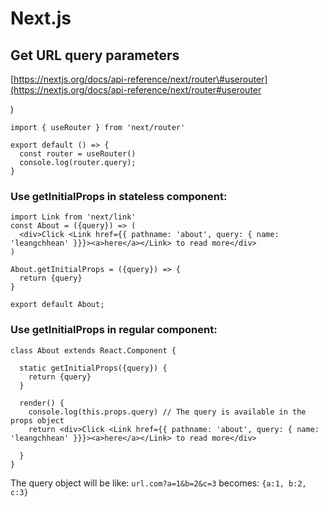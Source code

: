 # Next.js

## Get URL query parameters

[https://nextjs.org/docs/api-reference/next/router\#userouter](https://nextjs.org/docs/api-reference/next/router#userouter

)

```text
import { useRouter } from 'next/router'

export default () => {
  const router = useRouter()
  console.log(router.query);
}
```

### Use getInitialProps in stateless component:

```text
import Link from 'next/link'
const About = ({query}) => (
  <div>Click <Link href={{ pathname: 'about', query: { name: 'leangchhean' }}}><a>here</a></Link> to read more</div>
)

About.getInitialProps = ({query}) => {
  return {query}
}

export default About;
```

### Use getInitialProps in regular component:

```text
class About extends React.Component {

  static getInitialProps({query}) {
    return {query}
  }

  render() {
    console.log(this.props.query) // The query is available in the props object
    return <div>Click <Link href={{ pathname: 'about', query: { name: 'leangchhean' }}}><a>here</a></Link> to read more</div>

  }
}
```

The query object will be like: `url.com?a=1&b=2&c=3` becomes: `{a:1, b:2, c:3}`  
  




